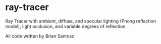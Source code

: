 # ray-tracer
Ray Tracer with ambient, diffuse, and specular lighting (Phong reflection model), light occlusion, and variable degrees of reflection.

All code written by Brian Santoso
